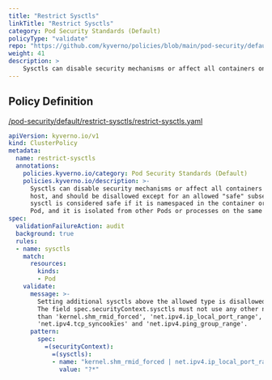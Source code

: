 ```yaml
---
title: "Restrict Sysctls"
linkTitle: "Restrict Sysctls"
category: Pod Security Standards (Default)
policyType: "validate"
repo: "https://github.com/kyverno/policies/blob/main/pod-security/default/restrict-sysctls/restrict-sysctls.yaml"
weight: 41
description: >
    Sysctls can disable security mechanisms or affect all containers on a host, and should be disallowed except for an allowed "safe" subset. A sysctl is considered safe if it is namespaced in the container or the Pod, and it is isolated from other Pods or processes on the same Node.
---
```


## Policy Definition
<a href="https://github.com/kyverno/policies/raw/main//pod-security/default/restrict-sysctls/restrict-sysctls.yaml" target="-blank">/pod-security/default/restrict-sysctls/restrict-sysctls.yaml</a>

```yaml
apiVersion: kyverno.io/v1
kind: ClusterPolicy
metadata:
  name: restrict-sysctls
  annotations:
    policies.kyverno.io/category: Pod Security Standards (Default)
    policies.kyverno.io/description: >-
      Sysctls can disable security mechanisms or affect all containers on a
      host, and should be disallowed except for an allowed "safe" subset. A
      sysctl is considered safe if it is namespaced in the container or the
      Pod, and it is isolated from other Pods or processes on the same Node.
spec:
  validationFailureAction: audit
  background: true
  rules:
  - name: sysctls
    match:
      resources:
        kinds:
        - Pod
    validate:
      message: >-
        Setting additional sysctls above the allowed type is disallowed.
        The field spec.securityContext.sysctls must not use any other names
        than 'kernel.shm_rmid_forced', 'net.ipv4.ip_local_port_range',
        'net.ipv4.tcp_syncookies' and 'net.ipv4.ping_group_range'.
      pattern:
        spec:
          =(securityContext):
            =(sysctls):
            - name: "kernel.shm_rmid_forced | net.ipv4.ip_local_port_range | net.ipv4.tcp_syncookies | net.ipv4.ping_group_range"
              value: "?*"
```
